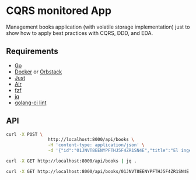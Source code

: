 # CQRS monitored App

Management books application (with volatile storage implementation) just to show how to apply best practices with CQRS, DDD, and EDA.

## Requirements

- [Go](https://golang.org/doc/install)
- [Docker](https://docs.docker.com/get-docker/) or [Orbstack](https://orbstack.dev/download)
- [Just](https://github.com/casey/just#installation)
- [Air](https://github.com/air-verse/air)
- [fzf](https://github.com/junegunn/fzf)
- [jq](https://jqlang.org/download/)
- [golang-ci lint](https://github.com/golangci/golangci-lint)

## API

```bash
curl -X POST \
                http://localhost:8000/api/books \
                -H 'content-type: application/json' \
                -d '{"id":"01JNVT8EENYPFTHJ5F4ZR1SN4E","title":"El ingenioso hidalgo Don Quijote de la Mancha","authorID":"Miguel de Cervantes"}'

curl -X GET http://localhost:8000/api/books | jq .

curl -X GET http://localhost:8000/api/books/01JNVT8EENYPFTHJ5F4ZR1SN4E | jq .
```
